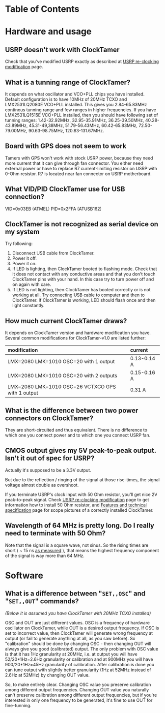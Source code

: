 # Table of Contents #


# Hardware and usage #

## USRP doesn't work with ClockTamer ##

Check that you've modified USRP exactly as described at [USRP re-clocking modification](ClockTamerUSRPInstallation.md) page.

## What is a tunning range of ClockTamer? ##

It depends on what oscillator and VCO+PLL chips you have installed. Default configuration is to have 10MHz of 20MHz TCXO and LMX2531LQ2080E VCO+PLL installed. This gives you 2.84-65.83MHz continous tunning range and few ranges in higher frequencies. If you have LMX2531LQ1515E VCO+PLL installed, then you should have following set of tunning ranges: 1.42-32.92MHz, 32.95-35.91MHz, 36.25-39.50MHz, 40.28-43.89MHz, 45.31-49,38MHz, 51.79-56.43MHz, 60.42-65.83MHz, 72.50-79.00MHz, 90.63-98.75MHz, 120.83-131.67MHz.

## Board with GPS does not seem to work ##

Tamers with GPS won't work with stock USRP power, because they need more current that it can give through fan connector. You either need external power or have to replace R7 current-limiting resistor on USRP with 0-Ohm resistor. R7 is located near fan connector on USRP motherboard.

## What VID/PID ClockTamer use for USB connection? ##

VID=0x03EB (ATMEL) PID=0x2FFA (ATUSB162)

## ClockTamer is not recognized as serial device on my system ##

Try following:
  1. Disconnect USB cable from ClockTamer.
  1. Power it off.
  1. Power it on.
  1. If LED is lighting, then ClockTamer booted to flashing mode. Check that it does not contact with any conductive areas and that you don't touch ClockTamer pins with your hand. In this case try to turn power off and on again with care.
  1. If LED is not lighting, then ClockTamer has booted correctly or is not working at all. Try connecting USB cable to computer and then to ClockTamer. If ClockTamer is working, LED should flash once and then light constantly.

## How much current ClockTamer draws? ##

It depends on ClockTamer version and hardware modification you have. Several common modifications for ClockTamer-v1.0 are listed further:

| modification | current |
|:-------------|:--------|
| LMX=2080 LMK=1010 OSC=20 with 1 output | 0.13-0.14 A |
| LMX=2080 LMK=1010 OSC=20 with 2 outputs | 0.15-0.16 А |
| LMX=2080 LMK=1010 OSC=26 VCTXCO GPS with 1 output | 0.31 А |

## What is the difference between two power connectors on ClockTamer? ##

They are short-circuited and thus equivalent. There is no difference to which one you connect power and to which one you connect USRP fan.

## CMOS output gives my 5V peak-to-peak output. Isn't it out of spec for USRP? ##

Actually it's supposed to be a 3.3V output.

But due to the reflection / ringing of the signal at those rise-times,
the signal voltage almost double as overshoot.

If you terminate USRP's clock input with 50 Ohm resistor, you'll get nice 2V peak-to-peak signal. Check [USRP re-clocking modification](ClockTamerUSRPInstallation.md) page to get information how to install 50 Ohm resistor, and [Features and technical specification](FeaturesAndTechnicalSpecification#Output_waveform_of_ClockTamer_-1.2.md) page for scope pictures of a correctly installed ClockTamer.

## Wavelength of 64 MHz is pretty long. Do I really need to terminate with 50 Ohm? ##

Note that the signal is a square wave, not sinus. So the rising times
are short ( ~ 15 ns [as measured](FeaturesAndTechnicalSpecification#Output_waveform_of_ClockTamer_-1.2.md) ), that means the highest frequency
component of the signal is way more than 64 MHz.



# Software #


## What is a difference between "`SET,,OSC`" and "`SET,,OUT`" commands? ##

_(Below it is assumed you have ClockTamer with 20MHz TCXO installed)_

OSC and OUT are just different values. OSC is a frequency of hardware oscillator on ClockTamer, while OUT is a desired output frequency. If OSC is set to incorrect value, then ClockTamer will generate wrong frequency at output (or fail to generate anything at all, as you saw before). So "calibration" should be done by changing OSC - then changing OUT will always give you good (calibrated) output. The only problem with OSC value is that it has 1Hz granularity at 20MHz, i.e. at output you will have 52/20\*1Hz=2.6Hz granularity or calibration and at 900MHz you will have 900/20\*1Hz=45Hz granularity of calibration. After calibration is done you can tune output with slightly better granularity (1Hz at 52MHz instead of 2.6Hz at 52MHz) by changing OUT value.

So, to make entirely clear. Changing OSC value you preserve calibration among different output frequencies. Changing OUT value you naturally can't preserve calibration among different output frequencies, but if you're interested in only one frequency to be generated, it's fine to use OUT for fine-tunning.